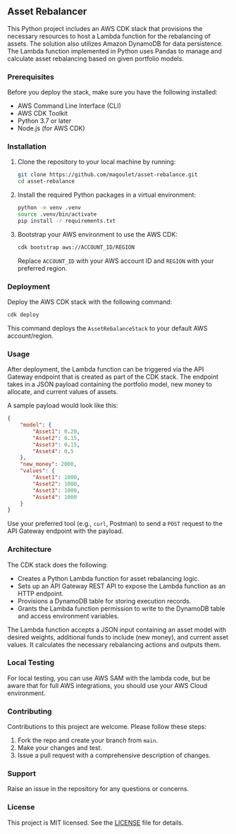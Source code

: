 ## Asset Rebalancer

This Python project includes an AWS CDK stack that provisions the necessary resources to host a Lambda function for the rebalancing of assets. The solution also utilizes Amazon DynamoDB for data persistence. The Lambda function implemented in Python uses Pandas to manage and calculate asset rebalancing based on given portfolio models.

### Prerequisites

Before you deploy the stack, make sure you have the following installed:

- AWS Command Line Interface (CLI)
- AWS CDK Toolkit
- Python 3.7 or later
- Node.js (for AWS CDK)

### Installation

1. Clone the repository to your local machine by running:

   ```bash
   git clone https://github.com/magoulet/asset-rebalance.git
   cd asset-rebalance
   ```

2. Install the required Python packages in a virtual environment:

   ```bash
   python -m venv .venv
   source .venv/bin/activate
   pip install -r requirements.txt
   ```

3. Bootstrap your AWS environment to use the AWS CDK:

   ```bash
   cdk bootstrap aws://ACCOUNT_ID/REGION
   ```

   Replace `ACCOUNT_ID` with your AWS account ID and `REGION` with your preferred region.

### Deployment

Deploy the AWS CDK stack with the following command:

```bash
cdk deploy
```

This command deploys the `AssetRebalanceStack` to your default AWS account/region.

### Usage

After deployment, the Lambda function can be triggered via the API Gateway endpoint that is created as part of the CDK stack. The endpoint takes in a JSON payload containing the portfolio model, new money to allocate, and current values of assets.

A sample payload would look like this:

```json
{
    "model": {
        "Asset1": 0.20,
        "Asset2": 0.15,
        "Asset3": 0.15,
        "Asset4": 0.5
    },
    "new_money": 2000,
    "values": {
        "Asset1": 1000,
        "Asset2": 1000,
        "Asset3": 1000,
        "Asset4": 1000
    }
}
```

Use your preferred tool (e.g., `curl`, Postman) to send a `POST` request to the API Gateway endpoint with the payload.

### Architecture

The CDK stack does the following:

- Creates a Python Lambda function for asset rebalancing logic.
- Sets up an API Gateway REST API to expose the Lambda function as an HTTP endpoint.
- Provisions a DynamoDB table for storing execution records.
- Grants the Lambda function permission to write to the DynamoDB table and access environment variables.

The Lambda function accepts a JSON input containing an asset model with desired weights, additional funds to include (new money), and current asset values. It calculates the necessary rebalancing actions and outputs them.

### Local Testing

For local testing, you can use AWS SAM with the lambda code, but be aware that for full AWS integrations, you should use your AWS Cloud environment.

### Contributing

Contributions to this project are welcome. Please follow these steps:

1. Fork the repo and create your branch from `main`.
2. Make your changes and test.
3. Issue a pull request with a comprehensive description of changes.

### Support

Raise an issue in the repository for any questions or concerns.

### License

This project is MIT licensed. See the [LICENSE](LICENSE) file for details.
